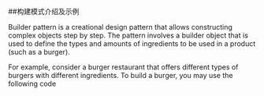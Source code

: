 ##构建模式介绍及示例

Builder pattern is a creational design pattern that allows constructing complex objects step by step. The pattern involves a builder object that is used to define the types and amounts of ingredients to be used in a product (such as a burger).

For example, consider a burger restaurant that offers different types of burgers with different ingredients. To build a burger, you may use the following code